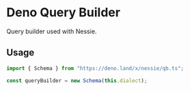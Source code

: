 # Deno Query Builder

Query builder used with Nessie.

## Usage

```ts
import { Schema } from "https://deno.land/x/nessie/qb.ts";

const queryBuilder = new Schema(this.dialect);
```
